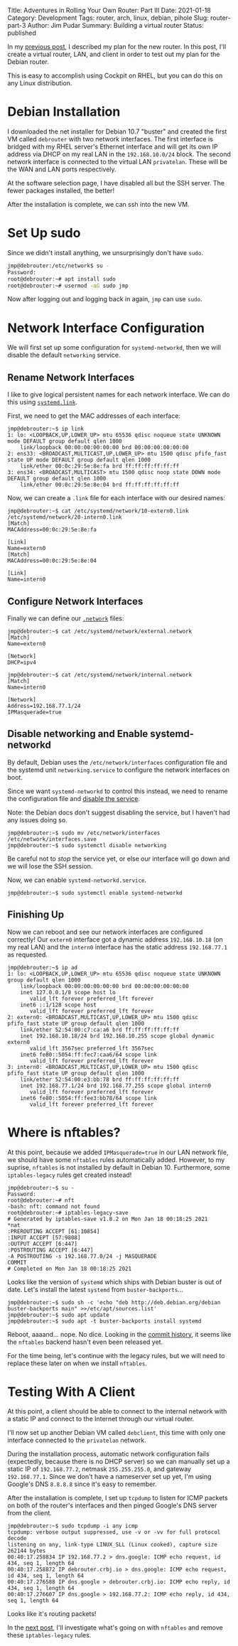 Title: Adventures in Rolling Your Own Router: Part III
Date: 2021-01-18
Category: Development
Tags: router, arch, linux, debian, pihole
Slug: router-part-3
Author: Jim Pudar
Summary: Building a virtual router
Status: published

<!-- markdownlint-disable line-length no-trailing-punctuation -->

In my [previous post]({filename}/debian-router-2.md), I described my plan for
the new router. In this post, I'll create a virtual router, LAN, and client in
order to test out my plan for the Debian router.

This is easy to accomplish using Cockpit on RHEL, but you can do this on any
Linux distribution.

# Debian Installation

I downloaded the net installer for Debian 10.7 "buster" and created the first
VM called `debrouter` with two network interfaces. The first interface is
bridged with my RHEL server's Ethernet interface and will get its own IP
address via DHCP on my real LAN in the `192.168.10.0/24` block. The second
network interface is connected to the virtual LAN `privatelan`. These will be
the WAN and LAN ports respectively.

At the software selection page, I have disabled all but the SSH server. The
fewer packages installed, the better!

After the installation is complete, we can ssh into the new VM.

# Set Up sudo

Since we didn't install anything, we unsurprisingly don't have `sudo`.

```bash
jmp@debrouter:/etc/network$ su -
Password:
root@debrouter:~# apt install sudo
root@debrouter:~# usermod -aG sudo jmp
```

Now after logging out and logging back in again, `jmp` can use `sudo`.

# Network Interface Configuration

We will first set up some configuration for `systemd-networkd`, then we will
disable the default `networking` service.

## Rename Network Interfaces

I like to give logical persistent names for each network interface. We can do
this using
[`systemd.link`](https://manpages.debian.org/buster/udev/systemd.link.5.en.html).

First, we need to get the MAC addresses of each interface:

```text
jmp@debrouter:~$ ip link
1: lo: <LOOPBACK,UP,LOWER_UP> mtu 65536 qdisc noqueue state UNKNOWN mode DEFAULT group default qlen 1000
    link/loopback 00:00:00:00:00:00 brd 00:00:00:00:00:00
2: ens33: <BROADCAST,MULTICAST,UP,LOWER_UP> mtu 1500 qdisc pfifo_fast state UP mode DEFAULT group default qlen 1000
    link/ether 00:0c:29:5e:8e:fa brd ff:ff:ff:ff:ff:ff
3: ens34: <BROADCAST,MULTICAST> mtu 1500 qdisc noop state DOWN mode DEFAULT group default qlen 1000
    link/ether 00:0c:29:5e:8e:04 brd ff:ff:ff:ff:ff:ff
```

Now, we can create a `.link` file for each interface with our desired names:

```text
jmp@debrouter:~$ cat /etc/systemd/network/10-extern0.link /etc/systemd/network/20-intern0.link
[Match]
MACAddress=00:0c:29:5e:8e:fa

[Link]
Name=extern0
[Match]
MACAddress=00:0c:29:5e:8e:04

[Link]
Name=intern0
```

## Configure Network Interfaces

Finally we can define our
[`.network`](https://www.freedesktop.org/software/systemd/man/systemd.network.html)
files:

```text
jmp@debrouter:~$ cat /etc/systemd/network/external.network
[Match]
Name=extern0

[Network]
DHCP=ipv4

jmp@debrouter:~$ cat /etc/systemd/network/internal.network
[Match]
Name=intern0

[Network]
Address=192.168.77.1/24
IPMasquerade=true
```

## Disable networking and Enable systemd-networkd

By default, Debian uses the `/etc/network/interfaces` configuration file
and the systemd unit `networking.service` to configure the network interfaces
on boot.

Since we want `systemd-networkd` to control this instead, we need to rename
the configuration file and [disable the
service](https://wiki.debian.org/SystemdNetworkd#Setting_up_Systemd-Networkd).

Note: the Debian docs don't suggest disabling the service, but I haven't had
any issues doing so.

```text
jmp@debrouter:~$ sudo mv /etc/network/interfaces /etc/network/interfaces.save
jmp@debrouter:~$ sudo systemctl disable networking
```

Be careful not to _stop_ the service yet, or else our interface will go down
and we will lose the SSH session.

Now, we can enable `systemd-networkd.service`.

```text
jmp@debrouter:~$ sudo systemctl enable systemd-networkd
```

## Finishing Up

Now we can reboot and see our network interfaces are configured correctly! Our
`extern0` interface got a dynamic address `192.168.10.18` (on my real LAN) and
the `intern0` interface has the static address `192.168.77.1` as requested.

```text
jmp@debrouter:~$ ip ad
1: lo: <LOOPBACK,UP,LOWER_UP> mtu 65536 qdisc noqueue state UNKNOWN group default qlen 1000
    link/loopback 00:00:00:00:00:00 brd 00:00:00:00:00:00
    inet 127.0.0.1/8 scope host lo
       valid_lft forever preferred_lft forever
    inet6 ::1/128 scope host
       valid_lft forever preferred_lft forever
2: extern0: <BROADCAST,MULTICAST,UP,LOWER_UP> mtu 1500 qdisc pfifo_fast state UP group default qlen 1000
    link/ether 52:54:00:c7:ca:a6 brd ff:ff:ff:ff:ff:ff
    inet 192.168.10.18/24 brd 192.168.10.255 scope global dynamic extern0
       valid_lft 3567sec preferred_lft 3567sec
    inet6 fe80::5054:ff:fec7:caa6/64 scope link
       valid_lft forever preferred_lft forever
3: intern0: <BROADCAST,MULTICAST,UP,LOWER_UP> mtu 1500 qdisc pfifo_fast state UP group default qlen 1000
    link/ether 52:54:00:e3:bb:78 brd ff:ff:ff:ff:ff:ff
    inet 192.168.77.1/24 brd 192.168.77.255 scope global intern0
       valid_lft forever preferred_lft forever
    inet6 fe80::5054:ff:fee3:bb78/64 scope link
       valid_lft forever preferred_lft forever
```

# Where is nftables?

At this point, because we added `IPMasquerade=true` in our LAN network file,
we should have some `nftables` rules automatically added. However, to my
suprise, `nftables` is not installed by default in Debian 10. Furthermore,
some `iptables-legacy` rules get created instead!

```text
jmp@debrouter:~$ su -
Password:
root@debrouter:~# nft
-bash: nft: command not found
root@debrouter:~# iptables-legacy-save
# Generated by iptables-save v1.8.2 on Mon Jan 18 00:18:25 2021
*nat
:PREROUTING ACCEPT [61:10854]
:INPUT ACCEPT [57:9808]
:OUTPUT ACCEPT [6:447]
:POSTROUTING ACCEPT [6:447]
-A POSTROUTING -s 192.168.77.0/24 -j MASQUERADE
COMMIT
# Completed on Mon Jan 18 00:18:25 2021
```

Looks like the version of `systemd` which ships with Debian buster is out of
date. Let's install the latest `systemd` from `buster-backports`...

```text
jmp@debrouter:~$ sudo sh -c 'echo "deb http://deb.debian.org/debian buster-backports main" >>/etc/apt/sources.list'
jmp@debrouter:~$ sudo apt update
jmp@debrouter:~$ sudo apt -t buster-backports install systemd
```

Reboot, aaaand... nope. No dice. Looking in the [commit
history](https://github.com/systemd/systemd/commit/715a70e7218710d6a6c033e9157bf97fdf5d8ede),
it seems like the `nftables` backend hasn't even been released yet.

For the time being, let's continue with the legacy rules, but we will need to
replace these later on when we install `nftables`.

# Testing With A Client

At this point, a client should be able to connect to the internal network with
a static IP and connect to the Internet through our virtual router.

I'll now set up another Debian VM called `debclient`, this time with only one
interface connected to the `privatelan` network.

During the installation process, automatic network configuration fails
(expectedly, because there is no DHCP server) so we can manually set up a
static IP of `192.168.77.2`, netmask `255.255.255.0`, and gateway
`192.168.77.1`. Since we don't have a nameserver set up yet, I'm using
Google's DNS `8.8.8.8` since it's easy to remember.

After the installation is complete, I set up `tcpdump` to listen for ICMP
packets on both of the router's interfaces and then pinged Google's DNS server
from the client.

```text
jmp@debrouter:~$ sudo tcpdump -i any icmp
tcpdump: verbose output suppressed, use -v or -vv for full protocol decode
listening on any, link-type LINUX_SLL (Linux cooked), capture size 262144 bytes
00:40:17.258834 IP 192.168.77.2 > dns.google: ICMP echo request, id 434, seq 1, length 64
00:40:17.258872 IP debrouter.crbj.io > dns.google: ICMP echo request, id 434, seq 1, length 64
00:40:17.276588 IP dns.google > debrouter.crbj.io: ICMP echo reply, id 434, seq 1, length 64
00:40:17.276607 IP dns.google > 192.168.77.2: ICMP echo reply, id 434, seq 1, length 64
```

Looks like it's routing packets!

In the [next post]({filename}/debian-router-4.md), I'll investigate what's
going on with `nftables` and remove these `iptables-legacy` rules.
